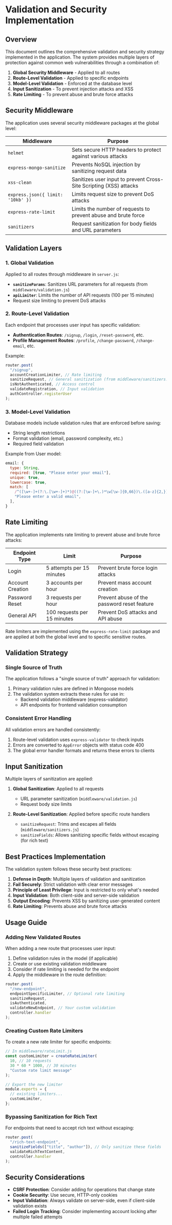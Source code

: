 # Validation and Security Implementation

## Overview

This document outlines the comprehensive validation and security strategy implemented in the application. The system provides multiple layers of protection against common web vulnerabilities through a combination of:

1. **Global Security Middleware** - Applied to all routes
2. **Route-Level Validation** - Applied to specific endpoints
3. **Model-Level Validation** - Enforced at the database level
4. **Input Sanitization** - To prevent injection attacks and XSS
5. **Rate Limiting** - To prevent abuse and brute force attacks

## Security Middleware

The application uses several security middleware packages at the global level:

| Middleware                        | Purpose                                                            |
| --------------------------------- | ------------------------------------------------------------------ |
| `helmet`                          | Sets secure HTTP headers to protect against various attacks        |
| `express-mongo-sanitize`          | Prevents NoSQL injection by sanitizing request data                |
| `xss-clean`                       | Sanitizes user input to prevent Cross-Site Scripting (XSS) attacks |
| `express.json({ limit: '10kb' })` | Limits request size to prevent DoS attacks                         |
| `express-rate-limit`              | Limits the number of requests to prevent abuse and brute force     |
| `sanitizers`                      | Request sanitization for body fields and URL parameters            |

## Validation Layers

### 1. Global Validation

Applied to all routes through middleware in `server.js`:

- **`sanitizeParams`**: Sanitizes URL parameters for all requests (from `middleware/validation.js`)
- **`apiLimiter`**: Limits the number of API requests (100 per 15 minutes)
- Request size limiting to prevent DoS attacks

### 2. Route-Level Validation

Each endpoint that processes user input has specific validation:

- **Authentication Routes**: `/signup`, `/login`, `/reset-password`, etc.
- **Profile Management Routes**: `/profile`, `/change-password`, `/change-email`, etc.

Example:

```javascript
router.post(
  "/signup",
  accountCreationLimiter, // Rate limiting
  sanitizeRequest, // General sanitization (from middleware/sanitizers.js)
  isNotAuthenticated, // Access control
  validateRegistration, // Input validation
  authController.registerUser
);
```

### 3. Model-Level Validation

Database models include validation rules that are enforced before saving:

- String length restrictions
- Format validation (email, password complexity, etc.)
- Required field validation

Example from User model:

```javascript
email: {
  type: String,
  required: [true, "Please enter your email"],
  unique: true,
  lowercase: true,
  match: [
    /^([\w+-]+(?:\.[\w+-]+)*)@((?:[\w-]+\.)*\w[\w-]{0,66})\.([a-z]{2,})$/i,
    "Please enter a valid email",
  ],
}
```

## Rate Limiting

The application implements rate limiting to prevent abuse and brute force attacks:

| Endpoint Type    | Limit                       | Purpose                                     |
| ---------------- | --------------------------- | ------------------------------------------- |
| Login            | 5 attempts per 15 minutes   | Prevent brute force login attacks           |
| Account Creation | 3 accounts per hour         | Prevent mass account creation               |
| Password Reset   | 3 requests per hour         | Prevent abuse of the password reset feature |
| General API      | 100 requests per 15 minutes | Prevent DoS attacks and API abuse           |

Rate limiters are implemented using the `express-rate-limit` package and are applied at both the global level and to specific sensitive routes.

## Validation Strategy

### Single Source of Truth

The application follows a "single source of truth" approach for validation:

1. Primary validation rules are defined in Mongoose models
2. The validation system extracts these rules for use in:
   - Backend validation middleware (express-validator)
   - API endpoints for frontend validation consumption

### Consistent Error Handling

All validation errors are handled consistently:

1. Route-level validation uses `express-validator` to check inputs
2. Errors are converted to `AppError` objects with status code 400
3. The global error handler formats and returns these errors to clients

## Input Sanitization

Multiple layers of sanitization are applied:

1. **Global Sanitization**: Applied to all requests

   - URL parameter sanitization (`middleware/validation.js`)
   - Request body size limits

2. **Route-Level Sanitization**: Applied before specific route handlers
   - `sanitizeRequest`: Trims and escapes all fields (`middleware/sanitizers.js`)
   - `sanitizeFields`: Allows sanitizing specific fields without escaping (for rich text)

## Best Practices Implementation

The validation system follows these security best practices:

1. **Defense in Depth**: Multiple layers of validation and sanitization
2. **Fail Securely**: Strict validation with clear error messages
3. **Principle of Least Privilege**: Input is restricted to only what's needed
4. **Input Validation**: Both client-side and server-side validation
5. **Output Encoding**: Prevents XSS by sanitizing user-generated content
6. **Rate Limiting**: Prevents abuse and brute force attacks

## Usage Guide

### Adding New Validated Routes

When adding a new route that processes user input:

1. Define validation rules in the model (if applicable)
2. Create or use existing validation middleware
3. Consider if rate limiting is needed for the endpoint
4. Apply the middleware in the route definition:

```javascript
router.post(
  "/new-endpoint",
  endpointSpecificLimiter, // Optional rate limiting
  sanitizeRequest,
  isAuthenticated,
  validateNewEndpoint, // Your custom validation
  controller.handler
);
```

### Creating Custom Rate Limiters

To create a new rate limiter for specific endpoints:

```javascript
// In middleware/rateLimit.js
const customLimiter = createRateLimiter(
  10, // 10 requests
  30 * 60 * 1000, // 30 minutes
  "Custom rate limit message"
);

// Export the new limiter
module.exports = {
  // existing limiters...
  customLimiter,
};
```

### Bypassing Sanitization for Rich Text

For endpoints that need to accept rich text without escaping:

```javascript
router.post(
  "/rich-text-endpoint",
  sanitizeFields(["title", "author"]), // Only sanitize these fields
  validateRichTextContent,
  controller.handler
);
```

## Security Considerations

- **CSRF Protection**: Consider adding for operations that change state
- **Cookie Security**: Use secure, HTTP-only cookies
- **Input Validation**: Always validate on server-side, even if client-side validation exists
- **Failed Login Tracking**: Consider implementing account locking after multiple failed attempts
